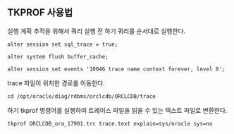 ## TKPROF 사용법
실행 계획 추적을 위해서 쿼리 실행 전 하기 쿼리를 순서대로 실행한다.
```
alter session set sql_trace = true;
```
```
alter system flush buffer_cache;
```
```
alter session set events '10046 trace name context forever, level 8';
```
trace 파일이 위치한 경로롤 이동한다.
```
cd /opt/oracle/diag/rdbms/orclcdb/ORCLCDB/trace
```
하기 tkprof 명령어를 실행하여 트레이스 파일을 읽을 수 있는 텍스트 파일로 변환한다.
```
tkprof ORCLCDB_ora_17901.trc trace.text explain=sys/oracle sys=no
```